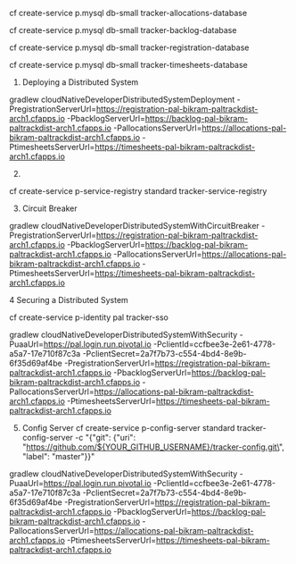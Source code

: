 cf create-service p.mysql db-small tracker-allocations-database

cf create-service p.mysql db-small tracker-backlog-database

cf create-service p.mysql db-small tracker-registration-database

cf create-service p.mysql db-small tracker-timesheets-database
 
 1. Deploying a Distributed System

 gradlew cloudNativeDeveloperDistributedSystemDeployment -PregistrationServerUrl=https://registration-pal-bikram-paltrackdist-arch1.cfapps.io -PbacklogServerUrl=https://backlog-pal-bikram-paltrackdist-arch1.cfapps.io    -PallocationsServerUrl=https://allocations-pal-bikram-paltrackdist-arch1.cfapps.io    -PtimesheetsServerUrl=https://timesheets-pal-bikram-paltrackdist-arch1.cfapps.io
 
 2.
 
 cf create-service p-service-registry standard tracker-service-registry
 
 3. Circuit Breaker

  gradlew cloudNativeDeveloperDistributedSystemWithCircuitBreaker -PregistrationServerUrl=https://registration-pal-bikram-paltrackdist-arch1.cfapps.io -PbacklogServerUrl=https://backlog-pal-bikram-paltrackdist-arch1.cfapps.io    -PallocationsServerUrl=https://allocations-pal-bikram-paltrackdist-arch1.cfapps.io    -PtimesheetsServerUrl=https://timesheets-pal-bikram-paltrackdist-arch1.cfapps.io
  
4 Securing a Distributed System

cf create-service p-identity pal tracker-sso

 gradlew cloudNativeDeveloperDistributedSystemWithSecurity -PuaaUrl=https://pal.login.run.pivotal.io    -PclientId=ccfbee3e-2e61-4778-a5a7-17e710f87c3a   -PclientSecret=2a7f7b73-c554-4bd4-8e9b-6f35d69af4be  -PregistrationServerUrl=https://registration-pal-bikram-paltrackdist-arch1.cfapps.io -PbacklogServerUrl=https://backlog-pal-bikram-paltrackdist-arch1.cfapps.io    -PallocationsServerUrl=https://allocations-pal-bikram-paltrackdist-arch1.cfapps.io    -PtimesheetsServerUrl=https://timesheets-pal-bikram-paltrackdist-arch1.cfapps.io
 
 5. Config Server
cf create-service p-config-server standard tracker-config-server -c "{\"git\": {\"uri\": \"https://github.com/${YOUR_GITHUB_USERNAME}/tracker-config.git\", \"label\": \"master\"}}"

 gradlew cloudNativeDeveloperDistributedSystemWithSecurity  -PuaaUrl=https://pal.login.run.pivotal.io    -PclientId=ccfbee3e-2e61-4778-a5a7-17e710f87c3a   -PclientSecret=2a7f7b73-c554-4bd4-8e9b-6f35d69af4be  -PregistrationServerUrl=https://registration-pal-bikram-paltrackdist-arch1.cfapps.io -PbacklogServerUrl=https://backlog-pal-bikram-paltrackdist-arch1.cfapps.io    -PallocationsServerUrl=https://allocations-pal-bikram-paltrackdist-arch1.cfapps.io    -PtimesheetsServerUrl=https://timesheets-pal-bikram-paltrackdist-arch1.cfapps.io